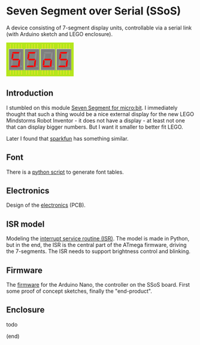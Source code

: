 # Seven Segment over Serial (SSoS)
A device consisting of 7-segment display units, controllable via a serial link (with Arduino sketch and LEGO enclosure).

![logo](SSoS180x90.png)

## Introduction
I stumbled on this module [Seven Segment for micro:bit](http://www.monkmakes.com/mb_7_seg.html).
I immediately thought that such a thing would be a nice external display for the new LEGO Mindstorms Robot Inventor - it
does not have a display - at least not one that can display bigger numbers. But I want it smaller to better fit LEGO.

Later I found that [sparkfun](https://learn.sparkfun.com/tutorials/using-the-serial-7-segment-display/all) has something similar.


## Font
There is a [python script](font) to generate font tables.


## Electronics
Design of the [electronics](electronics) (PCB).


## ISR model
Modeling the [interrupt service routine (ISR)](isr).
The model is made in Python, but in the end, the ISR is the central part of the ATmega firmware, driving the 7-segments.
The ISR needs to support brightness control and blinking.


## Firmware
The [firmware](firmware) for the Arduino Nano, the controller on the SSoS board.
First some proof of concept sketches, finally the "end-product".

## Enclosure 
todo


(end)
